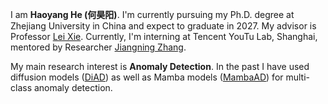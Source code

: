 I am **Haoyang He (何昊阳)**. I'm currently pursuing my Ph.D. degree at Zhejiang University in China and expect to graduate in 2027. My advisor is Professor [Lei Xie](https://person.zju.edu.cn/leigh). Currently, I'm interning at Tencent YouTu Lab, Shanghai, mentored by Researcher [Jiangning Zhang](https://zhangzjn.github.io/). 

My main research interest is **Anomaly Detection**. In the past I have used diffusion models ([DiAD](https://github.com/lewandofskee/DiAD)) as well as Mamba models ([MambaAD](https://github.com/lewandofskee/MambaAD)) for multi-class anomaly detection.

